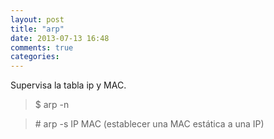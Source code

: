 ```yaml
---
layout: post
title: "arp"
date: 2013-07-13 16:48
comments: true
categories: 
---
```

Supervisa la tabla ip y MAC. 

>$ arp -n

>\# arp -s IP MAC (establecer una MAC estática a una IP)

